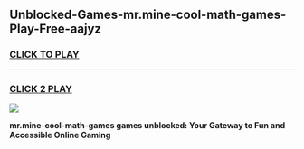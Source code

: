 
## Unblocked-Games-mr.mine-cool-math-games-Play-Free-aajyz
<h3>
<a href="https://premium76.site?title=mr.mine-cool-math-games&ref=15A">CLICK TO PLAY</a></h3>
<hr>

<h3>
<a href="https://premium76.site?title=mr.mine-cool-math-games&ref=15A">CLICK 2 PLAY</a>
  
</h3>

<a href="https://premium76.site?title=mr.mine-cool-math-games&ref=15A"><img src="https://clearcache.store/games.png"></a>


**mr.mine-cool-math-games games unblocked: Your Gateway to Fun and Accessible Online Gaming**

